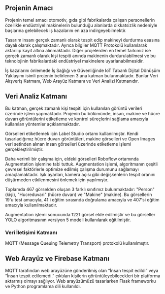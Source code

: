 ## Projenin Amacı
Projenin temel amacı otomotiv, gıda gibi fabrikalarda çalışan personellerin özellikle endüstriyel makinelerin bulunduğu alanlarda dikkatsizlik nedeniyle başlarına gelebilecek iş kazalarını en aza indirgeyebilmektir.

Tasarım insanı gerçek zamanlı olarak tespit edip makineyi durdurma esasına dayalı olarak çalışmaktadır. Ayrıca bilgiler MQTT Protokolü kullanılarak aktarılıp kayıt altına alınmaktadır. Diğer projelerden en temel farkımız ise gerçek zamanlı olarak kişi tespiti anında makinenin durdurulabilmesi ve bu teknolojinin fabrikalardaki endüstriyel makinelere uyarlanabilmesidir.

İş kazalarını önlemede İş Sağlığı ve Güvenliğinde IoT Tabanlı Dijital Dönüşüm Yaklaşımı isimli projenin belirlenen 3 ana katman bulunmaktadır. Bunlar Veri Alışveriş Katmanı, Web Arayüz Katmanı ve Veri Analizi Katmanıdır.


## Veri Analiz Katmanı

Bu katman, gerçek zamanlı kişi tespiti için kullanılan görüntü verileri üzerinde işlem yapmaktadır. Projenin bu bölümünde, insan, makine ve hücre duvarı görüntülerini etiketleme ve kontrol süreçlerini sağlama amacıyla kullanılan yöntemler açıklanmaktadır.

Görselleri etiketlemek için Label Studio ortamı kullanılmıştır. Kendi tasarladığımız hücre duvarı görüntüleri, makine görselleri ve Open Images veri setinden alınan insan görselleri üzerinde etiketleme işlemi gerçekleştirilmiştir.

Daha verimli bir çalışma için, eldeki görselleri Roboflow ortamında Augmentation işlemine tabi tuttuk. Augmentation işlemi, algoritmanın çeşitli çevresel faktörlerle optimize edilmiş çalışma durumunu sağlamayı amaçlamaktadır. Işık ayarları, kamera açısı gibi değişkenlerin tespit oranını düşürmeden etkilenmesini önlemek için yapılmıştır.

Toplamda 467 görselden oluşan 3 farklı sınıfımız bulunmaktadır: "Person" (kişi), "Hucreduvari" (hücre duvarı) ve "Makine" (makine). Bu görsellerin 19'u test amacıyla, 41'i eğitim sırasında doğrulama amacıyla ve 407'si eğitim amacıyla kullanılmaktadır.

Augmentation işlemi sonucunda 1221 görsel elde edilmiştir ve bu görseller YOLO algoritmasının versiyon 5 modeli kullanılarak eğitilmiştir.

### Veri İletişimi Katmanı

MQTT (Message Queuing Telemetry Transport) protokolü kullanılmıştır.

## Web Arayüz ve Firebase Katmanı

MQTT tarafından web arayüzüne gönderilmiş olan “İnsan tespit edildi” veya “İnsan tespit edilemedi.” çıktıları kişilerin görüntüleyebilecekleri bir platforma aktarmış olmayı sağlıyor. Web arayüzümüzü tasarlarken Flask frameworku ve Python programlama dili kullanıldı.
